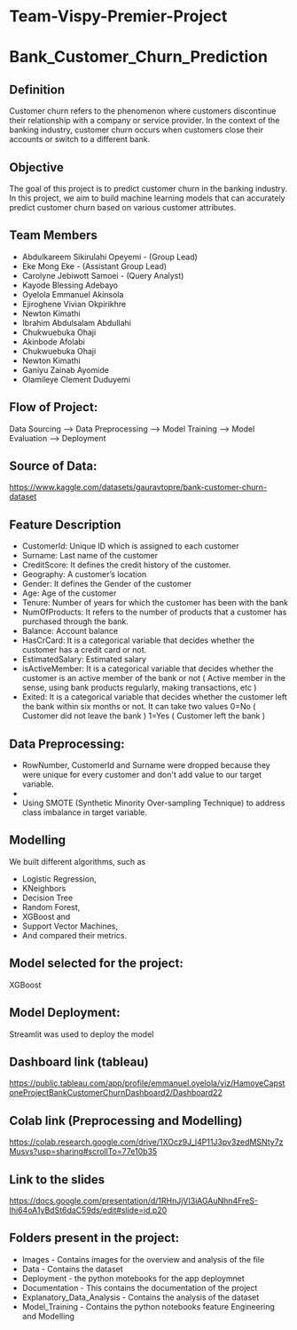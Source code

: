 # Team-Vispy-Premier-Project

# Bank_Customer_Churn_Prediction

## Definition
Customer churn refers to the phenomenon where customers discontinue their relationship with a company or service provider. In the context of the banking industry, customer churn occurs when customers close their accounts or switch to a different bank.

## Objective
The goal of this project is to predict customer churn in the banking industry.
In this project, we aim to build machine learning models that can accurately predict customer churn based on various customer attributes.

## Team Members
- Abdulkareem Sikirulahi Opeyemi - (Group Lead)
- Eke Mong Eke - (Assistant Group Lead)
- Carolyne Jebiwott Samoei - (Query Analyst)
- Kayode Blessing Adebayo 	
- Oyelola Emmanuel Akinsola 	
- Ejiroghene Vivian Okpirikhre	
- Newton Kimathi		
- Ibrahim Abdulsalam Abdullahi 	
- Chukwuebuka Ohaji		
- Akinbode Afolabi	
- Chukwuebuka Ohaji	
- Newton Kimathi	
- Ganiyu Zainab Ayomide 	
- Olamileye Clement Duduyemi	


## Flow of Project:
Data Sourcing --> Data Preprocessing --> Model Training --> Model Evaluation --> Deployment

## Source of Data:
https://www.kaggle.com/datasets/gauravtopre/bank-customer-churn-dataset

## Feature Description
- CustomerId: Unique ID which is assigned to each customer
- Surname: Last name of the customer
- CreditScore: It defines the credit history of the customer.
- Geography: A customer’s location
- Gender: It defines the Gender of the customer
- Age: Age of the customer
- Tenure: Number of years for which the customer has been with the bank
- NumOfProducts: It refers to the number of products that a customer has purchased through the bank.
- Balance: Account balance
- HasCrCard: It is a categorical variable that decides whether the customer has a credit card or not.
- EstimatedSalary: Estimated salary
- isActiveMember: It is a categorical variable that decides whether the customer is an active member of the bank or not ( Active member in the sense, using bank products regularly, making transactions, etc )
- Exited: It is a categorical variable that decides whether the customer left the bank within six months or not. It can take two values 0=No ( Customer did not leave the bank ) 1=Yes ( Customer left the bank )

## Data Preprocessing:
- RowNumber, CustomerId and Surname were dropped because they were unique for every customer and don't add value to our target variable.
- 
- Using SMOTE (Synthetic Minority Over-sampling Technique) to address class imbalance in target variable.

## Modelling
We built different algorithms, such as

- Logistic Regression,
- KNeighbors
- Decision Tree
- Random Forest,
- XGBoost and
- Support Vector Machines,
- And compared their metrics.

## Model selected for the project:
XGBoost

## Model Deployment:
Streamlit was used to deploy the model

## Dashboard link (tableau)
https://public.tableau.com/app/profile/emmanuel.oyelola/viz/HamoyeCapstoneProjectBankCustomerChurnDashboard2/Dashboard22

## Colab link (Preprocessing and Modelling)
https://colab.research.google.com/drive/1XOcz9J_l4P11J3pv3zedMSNty7zMusvs?usp=sharing#scrollTo=77e10b35

## Link to the slides
https://docs.google.com/presentation/d/1RHnJjVI3iAGAuNhn4FreS-Ihi64oA1yBdSt6daC59ds/edit#slide=id.p20

## Folders present in the project:

- Images - Contains images for the overview and analysis of the file
- Data - Contains the dataset
- Deployment - the python motebooks for the app deploymnet
- Documentation - This contains the documentation of the project
- Explanatory_Data_Analysis - Contains the analysis of the dataset
- Model_Training - Contains the python notebooks feature Engineering and Modelling




 


